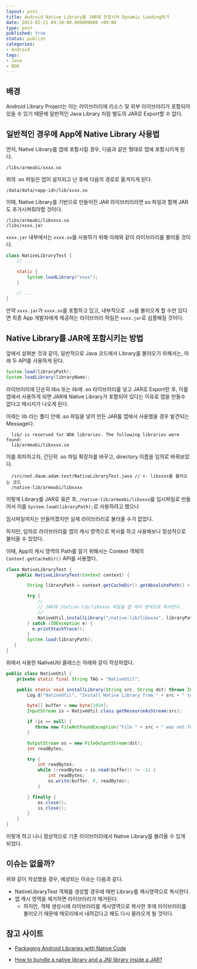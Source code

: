 ```yaml
---
layout: post
title: Android Native Library를 JAR에 포함시켜 Dynamic Loading하기
date: 2013-02-21 09:39:00.000000000 +09:00
type: post
published: true
status: publish
categories:
- Android
tags:
- Java
- NDK
---
```


## 배경

Android Library Project는 이는 라이브러리에 리소스 및 외부 라이브러리가 포함되어 있을 수 있기 때문에 일반적인 Java Library 처럼 별도의 JAR로 Export할 수 없다.

## 일반적인 경우에 App에 Native Library 사용법

먼저, Native Library를 앱에 포함시킬 경우, 다음과 같은 형태로 앱에 포함시키게 된다.

```
/libs/armeabi/xxxx.so
```

위의 .so 파일은 앱이 설치되고 난 후에 다음의 경로로 옮겨지게 된다.

```
/data/data/<app-id>/lib/xxxx.so
```


이때, Native Library를 기반으로 만들어진 JAR 라이브러리라면 so 파일과 함께 JAR도 추가시켜줘야할 것이다.

```
/libs/armeabi/libxxxx.so
/libs/xxxx.jar
```

`xxxx.jar` 내부에서는 `xxxx.so`를 사용하기 위해 아래와 같이 라이브러리를 불러올 것이다.

```java
class NativeLibraryTest {
    // ...

    static {
        System.loadLibrary("xxxx");
    }

    // ...
}
```

만약 `xxxx.jar`가 `xxxx.so`를 포함하고 있고, 내부적으로 `.so`를 불러오게 할 수만 있다면 최종 App 개발자에게 제공하는 라이브러리 파일은 `xxxx.jar`로 심플해질 것이다.

## Native Library를 JAR에 포함시키는 방법

앞에서 살펴본 것과 같이, 일반적으로 Java 코드에서 Library를 불러오기 위해서는, 아래 두 API를 사용하게 된다.

```java
System.load(libraryPath);
System.loadLibrary(libraryName);
```

라이브러리에 단순히 libs 또는 lib에 .so 라이브러리를 넣고 JAR로 Export한 후, 이를 앱에서 사용하게 되면 JAR에 Native Library가 포함되어 있다는 이유로 앱을 만들수 없다고 메시지가 나오게 된다.

아래는 lib 라는 폴더 안에 .so 파일을 넣어 만든 JAR를 앱에서 사용했을 경우 발견되는 Message다.

```
  lib/ is reserved for NDK libraries. The following libraries were found:
  lib/armeabi/libxxxx.so
```

이를 회피하고자, 간단히 .so 파일 확장자를 바꾸고, directory 이름을 임의로 바꿔보았다.

```
  /src/net.daum.adam.test/NativeLibraryTest.java // <- libxxxx를 불러오는 코드
  /native-lib/armeabi/libxxxx
```

이렇게 Library를 JAR로 묶은 후, `/native-lib/armeabi/libxxxx`를 임시파일로 만들어서 이를 `System.load(libraryPath);`로 사용하려고 했으나

임시파일까지는 만들어졌지만 실제 라이브러리로 불러올 수가 없었다.

하지만, 임의로 라이브러리를 앱의 캐시 영역으로 복사를 하고 사용해보니 정상적으로 불러올 수 있었다.

이때, App의 캐시 영역의 Path를 알기 위해서는 Context 객체의 `Context.getCacheDir()` API를 사용했다.

```java
class NativeLibraryTest {
    public NativeLibraryTest(Context context) {

        String libraryPath = context.getCacheDir().getAbsolutePath() + "/libxxxx.so";

        try {
            //
            // JAR에 /native-lib/libxxxx 파일을 앱 캐시 영역으로 복사한다.
            //
            NativeUtil.installLibrary("/native-lib/libxxxx", libraryPath);
        } catch (IOException e) {
          e.printStackTrace();
        }
        System.load(libraryPath);
   }
}
```

위에서 사용한 NativeUtil 클래스는 아래와 같이 작성하였다.

```java
public class NativeUtil {
    private static final String TAG = "NativeUtil";

    public static void installLibrary(String src, String dst) throws IOException {
        Log.d("NativeUtil", "Install Native Library from " + src + " to " + dst);

        byte[] buffer = new byte[1024];
        InputStream is = NativeUtil.class.getResourceAsStream(src);

        if (is == null) {
           throw new FileNotFoundException("File " + src + " was not found inside JAR");
        }

        OutputStream os = new FileOutputStream(dst);
        int readBytes;

        try {
            int readBytes;
            while ((readBytes = is.read(buffer)) != -1) {
                int readBytes;
                os.write(buffer, 0, readBytes);
            }

        } finally {
            os.close();
            is.close();
        }
    }
}
```

이렇게 하고 나니 정상적으로 기존 라이브러리에서 Native Library를 불러올 수 있게 되었다.

## 이슈는 없을까?

위와 같이 작성했을 경우, 예상되는 이슈는 다음과 같다.

* NativeLibraryTest 객체를 생성할 경우에 매번 Library를 캐시영역으로 복사한다.
* 앱 캐시 영역을 제거하면 라이브러리가 제거된다.
  * 하지만, 객체 생성시에 라이브러리를 캐시영역으로 복사한 후에 라이브러리를 불러오기 때문에 메모리에서 내려갔다고 해도 다시 올라오게 될 것이다.

## 참고 사이트

* [Packaging Android Libraries with Native Code](http://blog.crittercism.com/2012/08/22/packaging-android-libraries-with-native-code/)

* [How to bundle a native library and a JNI library inside a JAR?](http://stackoverflow.com/questions/2937406/how-to-bundle-a-native-library-and-a-jni-library-inside-a-jar)
